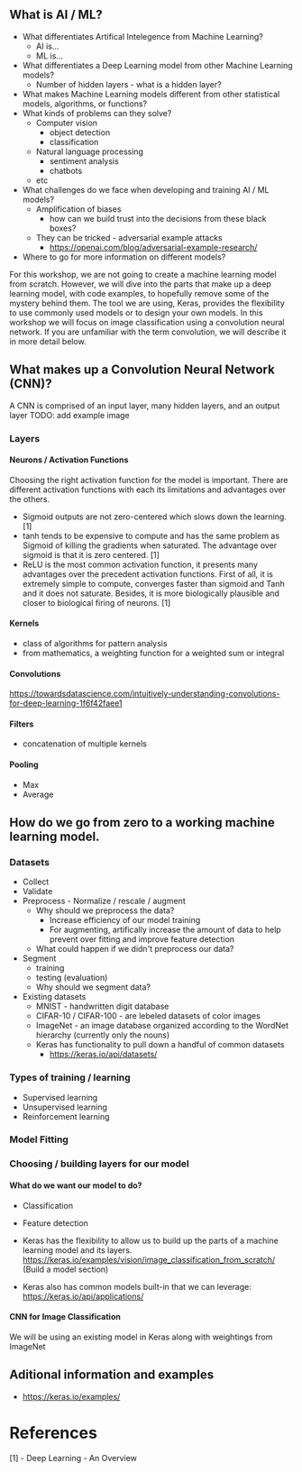## What is AI / ML?
- What differentiates Artifical Intelegence from Machine Learning?
  - AI is...
  - ML is...
- What differentiates a Deep Learning model from other Machine Learning models?
  - Number of hidden layers - what is a hidden layer?
- What makes Machine Learning models different from other statistical models, algorithms, or functions?
- What kinds of problems can they solve?
  - Computer vision
    - object detection 
    - classification
  - Natural language processing
    - sentiment analysis
    - chatbots
  - etc
- What challenges do we face when developing and training AI / ML models?
  - Amplification of biases
    - how can we build trust into the decisions from these black boxes?
  - They can be tricked - adversarial example attacks 
    - https://openai.com/blog/adversarial-example-research/
- Where to go for more information on different models?

For this workshop, we are not going to create a machine learning model from scratch. However, we will dive into the parts that make up a deep learning model, with code examples, to hopefully remove some of the mystery behind them. The tool we are using, Keras, provides the flexibility to use commonly used models or to design your own models. In this workshop we will focus on image classification using a convolution neural network. If you are unfamiliar with the term convolution, we will describe it in more detail below.

## What makes up a Convolution Neural Network (CNN)?
A CNN is comprised of an input layer, many hidden layers, and an output layer
TODO: add example image
### Layers
#### Neurons / Activation Functions
Choosing the right activation function for the model is important.
There are different activation functions with each its limitations and
advantages over the others.
- Sigmoid outputs are not zero-centered which slows down the learning. [1]
- tanh tends to be expensive to compute and has the same problem as Sigmoid of killing
  the gradients when saturated. The advantage over sigmoid is that it is zero centered. [1]
- ReLU is the most common activation function, it presents many advantages over the
  precedent activation functions. First of all, it is extremely simple to compute, converges
  faster than sigmoid and Tanh and it does not saturate. Besides, it is more biologically
  plausible and closer to biological firing of neurons. [1]
#### Kernels
- class of algorithms for pattern analysis
- from mathematics, a weighting function for a weighted sum or integral
#### Convolutions
https://towardsdatascience.com/intuitively-understanding-convolutions-for-deep-learning-1f6f42faee1
#### Filters
- concatenation of multiple kernels
#### Pooling
- Max
- Average

## How do we go from zero to a working machine learning model.
### Datasets
- Collect
- Validate
- Preprocess - Normalize / rescale / augment
  - Why should we preprocess the data?
      - Increase efficiency of our model training
      - For augmenting, artifically increase the amount of data to help prevent over fitting and improve feature detection
  - What could happen if we didn't preprocess our data?
- Segment
  - training
  - testing (evaluation)
  - Why should we segment data?
- Existing datasets
  - MNIST - handwritten digit database
  - CIFAR-10 / CIFAR-100 - are lebeled datasets of color images
  - ImageNet - an image database organized according to the WordNet hierarchy (currently only the nouns)
  - Keras has functionality to pull down a handful of common datasets
    - https://keras.io/api/datasets/
### Types of training / learning
- Supervised learning
- Unsupervised learning
- Reinforcement learning

### Model Fitting

### Choosing / building layers for our model
#### What do we want our model to do?
- Classification
- Feature detection

- Keras has the flexibility to allow us to build up the parts of a machine learning model and its layers.
  https://keras.io/examples/vision/image_classification_from_scratch/ (Build a model section)
- Keras also has common models built-in that we can leverage:
  https://keras.io/api/applications/

#### CNN for Image Classification
We will be using an existing model in Keras along with weightings from ImageNet
    
    
## Aditional information and examples
- https://keras.io/examples/



# References
[1] - Deep Learning - An Overview